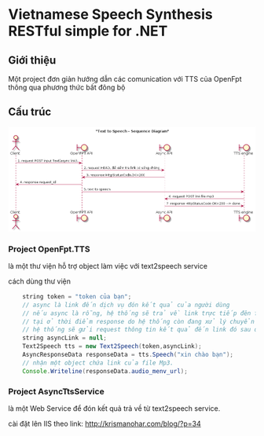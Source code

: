 # Vietnamese Speech Synthesis RESTful simple for .NET

## Giới thiệu
Một project đơn giản hướng dẫn các comunication với TTS của OpenFpt thông qua phương thức bất đông bộ

## Cấu trúc

[![Diagram](processtts.png)](processtts.png?raw=true)

### Project OpenFpt.TTS

là một thư viện hỗ trợ object làm việc với text2speech service

cách dùng thư viện
```java
	string token = "token của bạn";
	// async là link đến dịch vụ đón kết quả của người dùng
	// nếu async là rỗng, hệ thống sẽ trả về link trực tiếp đên file mp3, nhưng file này có thể chưa tồn 
	// tại ở thời điểm response do hệ thống còn đang xử lý chuyển text sang âm thanh. nếu async khác rỗng, 
	// hệ thống sẽ gửi request thông tin kết quả đến link đó sau đã xử lý xong
	string asyncLink = null;
	Text2Speech tts = new Text2Speech(token,asyncLink);
	AsyncResponseData responseData = tts.Speech("xin chào bạn");
	// nhận một object chứa link của file Mp3.
	Console.Writeline(responseData.audio_menv_url);
```
### Project AsyncTtsService

là một Web Service để đón kết quả trả về từ text2speech service.

cài đặt lên IIS theo link: http://krismanohar.com/blog/?p=34